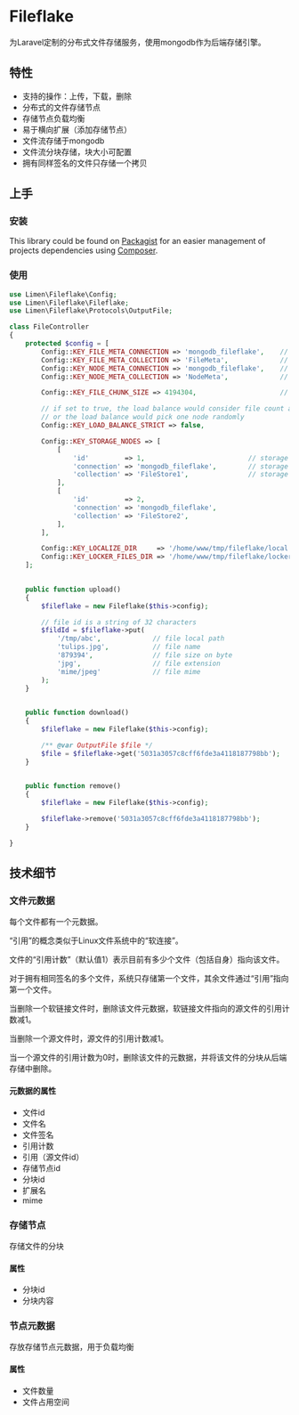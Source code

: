 # Fileflake

为Laravel定制的分布式文件存储服务，使用mongodb作为后端存储引擎。

## 特性
+ 支持的操作：上传，下载，删除
+ 分布式的文件存储节点
+ 存储节点负载均衡
+ 易于横向扩展（添加存储节点）
+ 文件流存储于mongodb
+ 文件流分块存储，块大小可配置
+ 拥有同样签名的文件只存储一个拷贝

## 上手

### 安装

This library could be found on [Packagist](https://packagist.org/packages/limen/redmodel "") for an easier management of projects dependencies using [Composer](https://getcomposer.org/ "").

### 使用

```php
use Limen\Fileflake\Config;
use Limen\Fileflake\Fileflake;
use Limen\Fileflake\Protocols\OutputFile;

class FileController
{
    protected $config = [
        Config::KEY_FILE_META_CONNECTION => 'mongodb_fileflake',    // file meta connection
        Config::KEY_FILE_META_COLLECTION => 'FileMeta',             // file meta collection
        Config::KEY_NODE_META_CONNECTION => 'mongodb_fileflake',    // node meta connection
        Config::KEY_NODE_META_COLLECTION => 'NodeMeta',             // node meta collection

        Config::KEY_FILE_CHUNK_SIZE => 4194304,                     // chunk size on byte

        // if set to true, the load balance would consider file count and file volume of each storage node,
        // or the load balance would pick one node randomly
        Config::KEY_LOAD_BALANCE_STRICT => false,

        Config::KEY_STORAGE_NODES => [
            [
                'id'         => 1,                          // storage node id, should be unique and unmodifiable
                'connection' => 'mongodb_fileflake',        // storage node connection
                'collection' => 'FileStore1',               // storage node collection
            ],
            [
                'id'         => 2,
                'connection' => 'mongodb_fileflake',
                'collection' => 'FileStore2',
            ],
        ],

        Config::KEY_LOCALIZE_DIR     => '/home/www/tmp/fileflake/local',    // the temp local files stored in this directory
        Config::KEY_LOCKER_FILES_DIR => '/home/www/tmp/fileflake/locker',   // the locker files stored in this directory
    ];
    

    public function upload()
    {
        $fileflake = new Fileflake($this->config);

        // file id is a string of 32 characters
        $fildId = $fileflake->put(
            '/tmp/abc',             // file local path
            'tulips.jpg',           // file name
            '879394',               // file size on byte
            'jpg',                  // file extension
            'mime/jpeg'             // file mime
        );
    }
    

    public function download()
    {
        $fileflake = new Fileflake($this->config);

        /** @var OutputFile $file */
        $file = $fileflake->get('5031a3057c8cff6fde3a4118187798bb');
    }
    

    public function remove()
    {
        $fileflake = new Fileflake($this->config);

        $fileflake->remove('5031a3057c8cff6fde3a4118187798bb');
    }

}
```

## 技术细节 

### 文件元数据

每个文件都有一个元数据。

“引用”的概念类似于Linux文件系统中的“软连接”。

文件的“引用计数”（默认值1）表示目前有多少个文件（包括自身）指向该文件。

对于拥有相同签名的多个文件，系统只存储第一个文件，其余文件通过“引用”指向第一个文件。

当删除一个软链接文件时，删除该文件元数据，软链接文件指向的源文件的引用计数减1。

当删除一个源文件时，源文件的引用计数减1。

当一个源文件的引用计数为0时，删除该文件的元数据，并将该文件的分块从后端存储中删除。

#### 元数据的属性

+ 文件id
+ 文件名
+ 文件签名
+ 引用计数
+ 引用（源文件id）
+ 存储节点id
+ 分块id
+ 扩展名
+ mime

### 存储节点

存储文件的分块

#### 属性

+ 分块id
+ 分块内容

### 节点元数据

存放存储节点元数据，用于负载均衡

#### 属性

+ 文件数量
+ 文件占用空间
